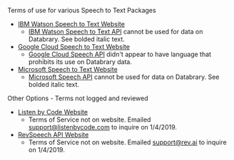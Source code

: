 
Terms of use for various Speech to Text Packages

- [IBM Watson Speech to Text Website](https://www.ibm.com/watson/services/speech-to-text/)     
    - [IBM Watson Speech to Text API](IBM-stt-terms.md) cannot be used for data on Databrary. See bolded italic text.
- [Google Cloud Speech to Text Website](https://cloud.google.com/speech-to-text/)  
   - [Google Cloud Speech API](google-cloud-speech-API.md) didn't appear to have language that prohibits its use on Databrary data.
- [Microsoft Speech to Text Website](https://azure.microsoft.com/en-us/services/cognitive-services/speech-to-text/)  
    - [Microsoft Speech API](microsoft-speech-API.md) cannot be used for data on Databrary. See bolded italic text.


Other Options - Terms not logged and reviewed  

- [Listen by Code Website](http://www.listenbycode.com/)   
    - Terms of Service not on website. Emailed support@listenbycode.com to inquire on 1/4/2019.  
- [RevSpeech API Website](https://www.rev.ai/)  
    - Terms of Service not on website. Emailed support@rev.ai to inquire on 1/4/2019.   